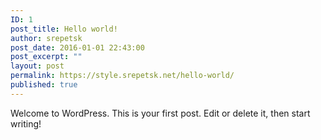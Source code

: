 ```yaml
---
ID: 1
post_title: Hello world!
author: srepetsk
post_date: 2016-01-01 22:43:00
post_excerpt: ""
layout: post
permalink: https://style.srepetsk.net/hello-world/
published: true
---
```

Welcome to WordPress. This is your first post. Edit or delete it, then start writing!